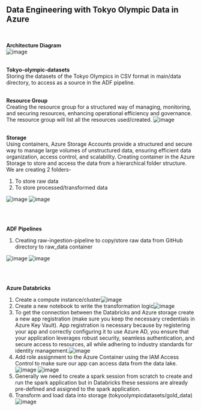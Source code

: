 <h2>Data Engineering with Tokyo Olympic Data in Azure</h2>
<br>

**Architecture Diagram**<br>
![image](https://github.com/user-attachments/assets/a0cf0b7a-2132-4c77-8576-18fadef1c8f2)
<br>
<br>

**Tokyo-olympic-datasets**<br>
Storing the datasets of the Tokyo Olympics in CSV format in main/data directory, to access as a source in the ADF pipeline.
<br>
<br>

**Resource Group**<br>
Creating the resource group for a structured way of managing, monitoring, and securing resources, enhancing operational efficiency and governance.
The resource group will list all the resources used/created.
![image](https://github.com/user-attachments/assets/17cad07a-989b-4219-97d6-e6aa42952523)
<br>
<br>

**Storage**<br>
Using containers, Azure Storage Accounts provide a structured and secure way to manage large volumes of unstructured data, ensuring efficient data organization, access control, and scalability.
Creating container in the Azure Storage to store and access the data from a hierarchical folder structure. We are creating 2 folders-
1. To store raw data
2. To store processed/transformed data

![image](https://github.com/user-attachments/assets/4fcbd8db-5351-4e19-addd-6736e2e4e4b1)
![image](https://github.com/user-attachments/assets/e0497cd8-dbaf-4cd8-9039-ae19a5f04b44)

<br>
<br>

**ADF Pipelines**<br>
1. Creating raw-ingestion-pipeline to copy/store raw data from GitHub directory to raw_data container

![image](https://github.com/user-attachments/assets/d89a14cc-4ccb-42aa-80e1-acde6c3b247a)
![image](https://github.com/user-attachments/assets/3d862643-4bf2-40f3-847c-f863b02ffadc)

<br>
<br>

**Azure Databricks**<br>
1. Create a compute instance/cluster![image](https://github.com/user-attachments/assets/01f847fd-6864-41f5-93b0-023f51d2888d)
2. Create a new notebook to write the transformation logic![image](https://github.com/user-attachments/assets/0ff9e2f6-49a8-4af4-908e-32884f25a355)
3. To get the connection between the Databricks and Azure storage create a new app registration (make sure you keep the necessary credentials in Azure Key Vault). App registration is necessary because by registering your app and correctly configuring it to use Azure AD, you ensure that your application leverages robust security, seamless authentication, and secure access to resources, all while adhering to industry standards for identity management.![image](https://github.com/user-attachments/assets/74c82968-8bfc-4839-9035-b91686281ecc)
4. Add role assignment to the Azure Container using the IAM Access Control to make sure our app can access data from the data lake.![image](https://github.com/user-attachments/assets/72250b77-696b-4588-8c0a-7d27002cf70c)
![image](https://github.com/user-attachments/assets/43f1715c-4b85-4685-8652-577c9071327c)
5. Generally we need to create a spark session from scratch to create and run the spark application but in Databricks these sessions are already pre-defined and assigned to the spark application.
6. Transform and load data into storage (tokyoolympicdatasets/gold_data)![image](https://github.com/user-attachments/assets/d5b1d7f5-4102-4efe-aba3-55b2f41a56ea)



